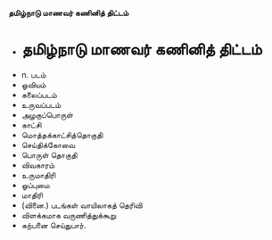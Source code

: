 **தமிழ்நாடு மாணவர் கணினித் திட்டம்**
- # தமிழ்நாடு மாணவர் கணினித் திட்டம்
- n. படம்
- ஓவியம்
- கலைப்படம்
- உருவப்படம்
- அழகுப்பொருள்
- காட்சி
- மொத்தக்காட்சித்தொகுதி
- செய்திக்கோவை
- பொருள் தொகுதி
- விவகாரம்
- உருமாதிரி
- ஓப்புமை
- மாதிரி
- (வினை.) படங்கள் வாயிலாகத் தெரிவி
- விளக்கமாக வருணித்துக்கூறு
- கற்பனை செய்துபார்.

